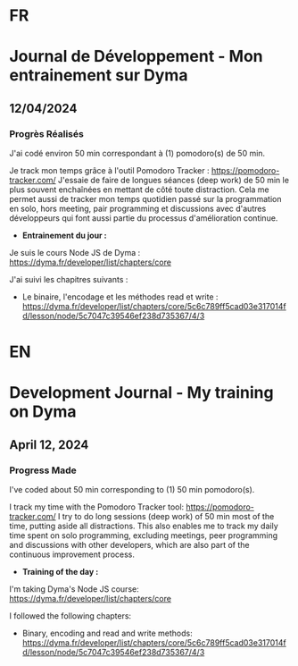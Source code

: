 # FR

# Journal de Développement - Mon entrainement sur Dyma

## 12/04/2024

### Progrès Réalisés

J'ai codé environ 50 min correspondant à (1) pomodoro(s) de 50 min.

Je track mon temps grâce à l'outil Pomodoro Tracker : https://pomodoro-tracker.com/
J'essaie de faire de longues séances (deep work) de 50 min le plus souvent enchaînées en mettant de côté toute distraction.
Cela me permet aussi de tracker mon temps quotidien passé sur la programmation en solo, hors meeting, pair programming et discussions avec d'autres développeurs qui font aussi partie du processus d'amélioration continue.

- **Entrainement du jour :**

Je suis le cours Node JS de Dyma : https://dyma.fr/developer/list/chapters/core

J'ai suivi les chapitres suivants :

- Le binaire, l'encodage et les méthodes read et write : https://dyma.fr/developer/list/chapters/core/5c6c789ff5cad03e317014fd/lesson/node/5c7047c39546ef238d735367/4/3

# EN

# Development Journal - My training on Dyma

## April 12, 2024

### Progress Made

I've coded about 50 min corresponding to (1) 50 min pomodoro(s).

I track my time with the Pomodoro Tracker tool: https://pomodoro-tracker.com/
I try to do long sessions (deep work) of 50 min most of the time, putting aside all distractions.
This also enables me to track my daily time spent on solo programming, excluding meetings, peer programming and discussions with other developers, which are also part of the continuous improvement process.

- **Training of the day :**

I'm taking Dyma's Node JS course: https://dyma.fr/developer/list/chapters/core

I followed the following chapters:

- Binary, encoding and read and write methods: https://dyma.fr/developer/list/chapters/core/5c6c789ff5cad03e317014fd/lesson/node/5c7047c39546ef238d735367/4/3
